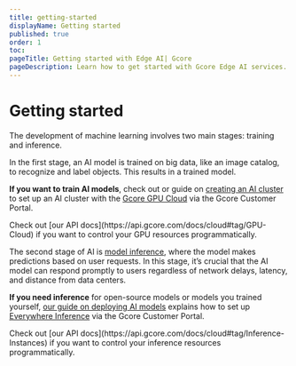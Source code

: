 ```yaml
---
title: getting-started
displayName: Getting started
published: true
order: 1
toc: 
pageTitle: Getting started with Edge AI| Gcore
pageDescription: Learn how to get started with Gcore Edge AI services.
---
```

# Getting started

The development of machine learning involves two main stages: training and inference.

In the first stage, an AI model is trained on big data, like an image catalog, to recognize and label objects. This results in a trained model.

**If you want to train AI models**, check out or guide on [creating an AI cluster](https://gcore.com/docs/edge-ai/ai-infrastructure/create-an-ai-cluster) to set up an AI cluster with the [Gcore GPU Cloud](https://gcore.com/cloud/ai-gpu) via the Gcore Customer Portal.

<alert-element type="tip" title="Tip">
Check out [our API docs](https://api.gcore.com/docs/cloud#tag/GPU-Cloud) if you want to control your GPU resources programmatically.
</alert-element>

The second stage of AI is [model inference](https://gcore.com/learning/what-is-ai-inference/), where the model makes predictions based on user requests. In this stage, it’s crucial that the AI model can respond promptly to users regardless of network delays, latency, and distance from data centers.

**If you need inference** for open-source models or models you trained yourself, [our guide on deploying AI models](#_15czpyrgqamg) explains how to set up [Everywhere Inference](https://gcore.com/everywhere-inference) via the Gcore Customer Portal.

<alert-element type="tip" title="Tip">
Check out [our API docs](https://api.gcore.com/docs/cloud#tag/Inference-Instances) if you want to control your inference resources programmatically.
</alert-element>

